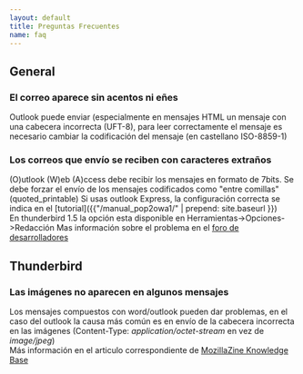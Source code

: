```yaml
---
layout: default
title: Preguntas Frecuentes
name: faq
---
```


## General

### El correo aparece sin acentos ni eñes

Outlook puede enviar (especialmente en mensajes HTML un mensaje con una cabecera incorrecta (UFT-8), para leer correctamente el mensaje es necesario cambiar la codificación del mensaje (en castellano ISO-8859-1)<a name="quoted_printable"></a>

### Los correos que envío se reciben con caracteres extraños

(O)utlook (W)eb (A)ccess debe recibir los mensajes en formato de 7bits. Se debe forzar el envío de los mensajes codificados como "entre comillas" (quoted_printable) Si usas outlook Express, la configuración correcta se indica en el [tutorial]({{"/manual_pop2owa1/" | prepend: site.baseurl }})  
En thunderbird 1.5 la opción esta disponible en Herramientas->Opciones->Redacción Mas información sobre el problema en el [foro de desarrolladores](http://sourceforge.net/forum/forum.php?thread_id=1587883&forum_id=508559)  

## Thunderbird

### Las imágenes no aparecen en algunos mensajes

Los mensajes compuestos con word/outlook pueden dar problemas, en el caso del outlook la causa más común es en envío de la cabecera incorrecta en las imágenes (Content-Type: _application/octet-stream_ en vez de _image/jpeg_)  
Más información en el articulo correspondiente de [MozillaZine Knowledge Base](http://kb.mozillazine.org/Images_in_messages_do_not_appear)
